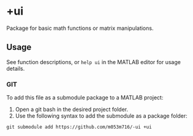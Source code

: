 # +ui #
Package for basic math functions or matrix manipulations.

## Usage ##
See function descriptions, or `help ui` in the MATLAB editor for usage details.

### GIT ###
To add this file as a submodule package to a MATLAB project:
1. Open a git bash in the desired project folder.
2. Use the following syntax to add the submodule as a package folder:  
```(git)
git submodule add https://github.com/m053m716/-ui +ui
```
